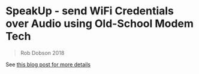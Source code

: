 # SpeakUp - send WiFi Credentials over Audio using Old-School Modem Tech

> Rob Dobson 2018

See [this blog post for more details](https://robdobson.com/2018/10/speakup-wifi-settings-by-audio/)

